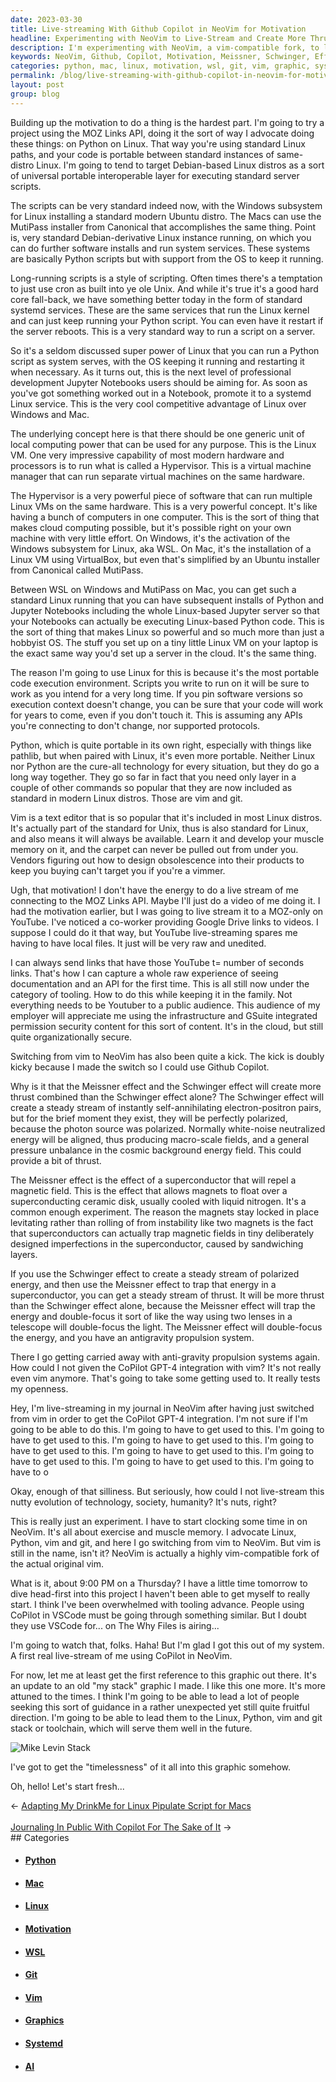 ```yaml
---
date: 2023-03-30
title: Live-streaming With Github Copilot in NeoVim for Motivation
headline: Experimenting with NeoVim to Live-Stream and Create More Thrust with Linux, Python, Vim, and Git
description: I'm experimenting with NeoVim, a vim-compatible fork, to live-stream in my journal. I'm also exploring the Meissner and Schwinger effects to create more thrust. To achieve my goals, I'm using Linux, Python, Vim, and Git. I'm creating an updated graphic of my stack to help others succeed. Join me as I dive head-first into my project tomorrow.
keywords: NeoVim, Github, Copilot, Motivation, Meissner, Schwinger, Effects, Linux, Python, Vim, Git, MOZ Links API, Windows Subsystem, Linux, Canonical, Mac, Debian-derivative, systemd, Services, GPT-4, Integration, Live-streaming, Journal, Project, Graphic, Stack
categories: python, mac, linux, motivation, wsl, git, vim, graphic, systemd, ai
permalink: /blog/live-streaming-with-github-copilot-in-neovim-for-motivation/
layout: post
group: blog
---
```



Building up the motivation to do a thing is the hardest part. I'm going to try
a project using the MOZ Links API, doing it the sort of way I advocate doing
these things: on Python on Linux. That way you're using standard Linux paths,
and your code is portable between standard instances of same-distro Linux. I'm
going to tend to target Debian-based Linux distros as a sort of universal
portable interoperable layer for executing standard server scripts.

The scripts can be very standard indeed now, with the Windows subsystem for
Linux installing a standard modern Ubuntu distro. The Macs can use the MutiPass
installer from Canonical that accomplishes the same thing. Point is, very
standard Debian-derivative Linux instance running, on which you can do further
software installs and run system services. These systems are basically Python
scripts but with support from the OS to keep it running.

Long-running scripts is a style of scripting. Often times there's a temptation
to just use cron as built into ye ole Unix. And while it's true it's a good
hard core fall-back, we have something better today in the form of standard
systemd services. These are the same services that run the Linux kernel and can
just keep running your Python script. You can even have it restart if the
server reboots. This is a very standard way to run a script on a server.

So it's a seldom discussed super power of Linux that you can run a Python
script as system serves, with the OS keeping it running and restarting it when
necessary. As it turns out, this is the next level of professional development
Jupyter Notebooks users should be aiming for. As soon as you've got something
worked out in a Notebook, promote it to a systemd Linux service. This is the
very cool competitive advantage of Linux over Windows and Mac.

The underlying concept here is that there should be one generic unit of local
computing power that can be used for any purpose. This is the Linux VM. One
very impressive capability of most modern hardware and processors is to run
what is called a Hypervisor. This is a virtual machine manager that can run
separate virtual machines on the same hardware.

The Hypervisor is a very powerful piece of software that can run multiple Linux
VMs on the same hardware. This is a very powerful concept. It's like having a
bunch of computers in one computer. This is the sort of thing that makes cloud
computing possible, but it's possible right on your own machine with very
little effort. On Windows, it's the activation of the Windows subsystem for
Linux, aka WSL. On Mac, it's the installation of a Linux VM using VirtualBox,
but even that's simplified by an Ubuntu installer from Canonical called
MutiPass.

Between WSL on Windows and MutiPass on Mac, you can get such a standard Linux
running that you can have subsequent installs of Python and Jupyter Notebooks
including the whole Linux-based Jupyter server so that your Notebooks can
actually be executing Linux-based Python code. This is the sort of thing that
makes Linux so powerful and so much more than just a hobbyist OS. The stuff you
set up on a tiny little Linux VM on your laptop is the exact same way you'd set
up a server in the cloud. It's the same thing.

The reason I'm going to use Linux for this is because it's the most portable
code execution environment. Scripts you write to run on it will be sure to work
as you intend for a very long time. If you pin software versions so execution
context doesn't change, you can be sure that your code will work for years to
come, even if you don't touch it. This is assuming any APIs you're connecting
to don't change, nor supported protocols.

Python, which is quite portable in its own right, especially with things like
pathlib, but when paired with Linux, it's even more portable. Neither Linux nor
Python are the cure-all technology for every situation, but they do go a long
way together. They go so far in fact that you need only layer in a couple of
other commands so popular that they are now included as standard in modern
Linux distros. Those are vim and git.

Vim is a text editor that is so popular that it's included in most Linux
distros. It's actually part of the standard for Unix, thus is also standard for
Linux, and also means it will always be available. Learn it and develop your
muscle memory on it, and the carpet can never be pulled out from under you.
Vendors figuring out how to design obsolescence into their products to keep you
buying can't target you if you're a vimmer.

Ugh, that motivation! I don't have the energy to do a live stream of me
connecting to the MOZ Links API. Maybe I'll just do a video of me doing it. I
had the motivation earlier, but I was going to live stream it to a MOZ-only on
YouTube. I've noticed a co-worker providing Google Drive links to videos. I
suppose I could do it that way, but YouTube live-streaming spares me having to
have local files. It just will be very raw and unedited.

I can always send links that have those YouTube t= number of seconds links.
That's how I can capture a whole raw experience of seeing documentation and an
API for the first time. This is all still now under the category of tooling.
How to do this while keeping it in the family. Not everything needs to be
Youtuber to a public audience. This audience of my employer will appreciate me
using the infrastructure and GSuite integrated permission security content for
this sort of content. It's in the cloud, but still quite organizationally
secure.

Switching from vim to NeoVim has also been quite a kick. The kick is doubly
kicky because I made the switch so I could use Github Copilot.

Why is it that the Meissner effect and the Schwinger effect will create more
thrust combined than the Schwinger effect alone? The Schwinger effect will
create a steady stream of instantly self-annihilating electron-positron pairs,
but for the brief moment they exist, they will be perfectly polarized, because
the photon source was polarized. Normally white-noise neutralized energy will
be aligned, thus producing macro-scale fields, and a general pressure unbalance
in the cosmic background energy field. This could provide a bit of thrust.

The Meissner effect is the effect of a superconductor that will repel a
magnetic field. This is the effect that allows magnets to float over a
superconducting ceramic disk, usually cooled with liquid nitrogen. It's a
common enough experiment. The reason the magnets stay locked in place
levitating rather than rolling of from instability like two magnets is the fact
that superconductors can actually trap magnetic fields in tiny deliberately
designed imperfections in the superconductor, caused by sandwiching layers.

If you use the Schwinger effect to create a steady stream of polarized energy,
and then use the Meissner effect to trap that energy in a superconductor, you
can get a steady stream of thrust. It will be more thrust than the Schwinger
effect alone, because the Meissner effect will trap the energy and double-focus
it sort of like the way using two lenses in a telescope will double-focus the
light. The Meissner effect will double-focus the energy, and you have an
antigravity propulsion system.

There I go getting carried away with anti-gravity propulsion systems again. How
could I not given the CoPilot GPT-4 integration with vim? It's not really even
vim anymore. That's going to take some getting used to. It really tests my
openness.

Hey, I'm live-streaming in my journal in NeoVim after having just switched from
vim in order to get the CoPilot GPT-4 integration. I'm not sure if I'm going to
be able to do this. I'm going to have to get used to this. I'm going to have to
get used to this. I'm going to have to get used to this. I'm going to have to
get used to this. I'm going to have to get used to this. I'm going to have to
get used to this. I'm going to have to get used to this. I'm going to have to
o

Okay, enough of that silliness. But seriously, how could I not live-stream this
nutty evolution of technology, society, humanity? It's nuts, right?

This is really just an experiment. I have to start clocking some time in on
NeoVim. It's all about exercise and muscle memory. I advocate Linux, Python,
vim and git, and here I go switching from vim to NeoVim. But vim is still in
the name, isn't it? NeoVim is actually a highly vim-compatible fork of the
actual original vim.

What is it, about 9:00 PM on a Thursday? I have a little time tomorrow to dive
head-first into this project I haven't been able to get myself to really start.
I think I've been overwhelmed with tooling advance. People using CoPilot in
VSCode must be going through something similar. But I doubt they use VSCode
for... on The Why Files is airing...

I'm going to watch that, folks. Haha! But I'm glad I got this out of my
system. A first real live-stream of me using CoPilot in NeoVim.

For now, let me at least get the first reference to this graphic out there.
It's an update to an old "my stack" graphic I made. I like this one more. It's
more attuned to the times. I think I'm going to be able to lead a lot of people
seeking this sort of guidance in a rather unexpected yet still quite fruitful
direction. I'm going to be able to lead them to the Linux, Python, vim and git
stack or toolchain, which will serve them well in the future.

![Mike Levin Stack](/assets/images/Mike-Levin-Stack.JPG)

I've got to get the "timelessness" of it all into this graphic somehow.

Oh, hello! Let's start fresh...


<div class="arrow-links"><div class="post-nav-prev"><span class="arrow">&larr;&nbsp;</span><a href="/blog/adapting-my-drinkme-for-linux-pipulate-script-for-macs/">Adapting My DrinkMe for Linux Pipulate Script for Macs</a></div> &nbsp; <div class="post-nav-next"><a href="/blog/journaling-in-public-with-copilot-for-the-sake-of-it/">Journaling In Public With Copilot For The Sake of It</a><span class="arrow">&nbsp;&rarr;</span></div></div>
## Categories

<ul>
<li><h4><a href='/python/'>Python</a></h4></li>
<li><h4><a href='/mac/'>Mac</a></h4></li>
<li><h4><a href='/linux/'>Linux</a></h4></li>
<li><h4><a href='/motivation/'>Motivation</a></h4></li>
<li><h4><a href='/wsl/'>WSL</a></h4></li>
<li><h4><a href='/git/'>Git</a></h4></li>
<li><h4><a href='/vim/'>Vim</a></h4></li>
<li><h4><a href='/graphic/'>Graphics</a></h4></li>
<li><h4><a href='/systemd/'>Systemd</a></h4></li>
<li><h4><a href='/ai/'>AI</a></h4></li></ul>